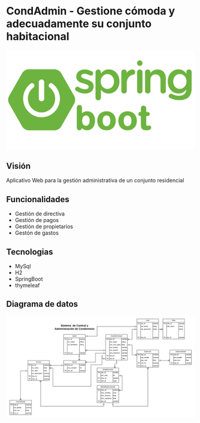 # CondAdmin - Gestione cómoda y adecuadamente su conjunto habitacional
![spring](https://github.com/marcmacias96/CondAdmin/blob/master/spring-boot-logo.png)

## Visión
Aplicativo Web para la gestión administrativa de un conjunto residencial

## Funcionalidades
- Gestión de directiva
- Gestión de pagos
- Gestión de propietarios
- Gestón de gastos

## Tecnologias
- MySql
- H2
- SpringBoot
- thymeleaf

## Diagrama de datos
![Diagrama datos](https://github.com/marcmacias96/CondAdmin/blob/master/Diagrama%20de%20datos.png)


